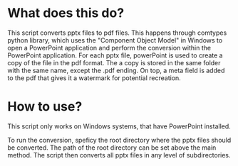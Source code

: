 # What does this do?

This script converts pptx files to pdf files. This happens through comtypes python library, which uses the "Component Object Model" in Windows to open a PowerPoint application and perform the conversion within the PowerPoint application.
For each pptx file, powerPoint is used to create a copy of the file in the pdf format. The a copy is stored in the same folder with the same name, except the .pdf ending. On top, a meta field is added to the pdf that gives it a watermark for potential recreation.

# How to use?

This script only works on Windows systems, that have PowerPoint installed.

To run the conversion, speficy the root directory where the pptx files should be converted. The path of the root directory can be set above the main method. The script then converts all pptx files in any level of subdirectories.
